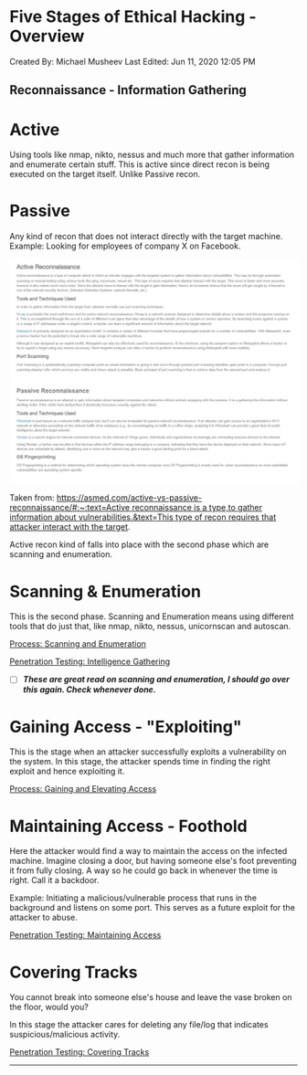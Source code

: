 # Five Stages of Ethical Hacking - Overview

Created By: Michael Musheev
Last Edited: Jun 11, 2020 12:05 PM

## Reconnaissance - Information Gathering

# Active

 Using tools like nmap, nikto, nessus and much more that gather information and enumerate certain stuff. This is active since direct recon is being executed on the target itself. Unlike Passive recon.

# Passive

 Any kind of recon that does not interact directly with the target machine. Example: Looking for employees of company X on Facebook.  

![Five%20Stages%20of%20Ethical%20Hacking%20Overview%2014c5292f8061462f9d71de3e1ab54c95/Untitled.png](Five%20Stages%20of%20Ethical%20Hacking%20Overview%2014c5292f8061462f9d71de3e1ab54c95/Untitled.png)

Taken from: [https://asmed.com/active-vs-passive-reconnaissance/#:~:text=Active reconnaissance is a type,to gather information about vulnerabilities.&text=This type of recon requires that attacker interact with the target](https://asmed.com/active-vs-passive-reconnaissance/#:~:text=Active%20reconnaissance%20is%20a%20type,to%20gather%20information%20about%20vulnerabilities.&text=This%20type%20of%20recon%20requires%20that%20attacker%20interact%20with%20the%20target).

Active recon kind of falls into place with the second phase which are scanning and enumeration.

# Scanning & Enumeration

This is the second phase. Scanning and Enumeration means using different tools that do just that, like nmap, nikto, nessus, unicornscan and autoscan.

[Process: Scanning and Enumeration](https://resources.infosecinstitute.com/process-scanning-and-enumeration/)

[Penetration Testing: Intelligence Gathering](https://resources.infosecinstitute.com/penetration-testing-intelligence-gathering/)

- [ ]  ***These are great read on scanning and enumeration, I should go over this again. Check whenever done.***

# Gaining Access - "Exploiting"

This is the stage when an attacker successfully exploits a vulnerability on the system. In this stage, the attacker spends time in finding the right exploit and hence exploiting it.

[Process: Gaining and Elevating Access](https://resources.infosecinstitute.com/process-gaining-and-elevating-access/)

# Maintaining Access - Foothold

Here the attacker would find a way to maintain the access on the infected machine. Imagine closing a door, but having someone else's foot preventing it from fully closing. A way so he could go back in whenever the time is right. Call it a backdoor.

Example: Initiating a malicious/vulnerable process that runs in the background and listens on some port. This serves as a future exploit for the attacker to abuse.

[Penetration Testing: Maintaining Access](https://resources.infosecinstitute.com/penetration-testing-maintaining-access/)

# Covering Tracks

You cannot break into someone else's house and leave the vase broken on the floor, would you? 

In this stage the attacker cares for deleting any file/log that indicates suspicious/malicious activity.

[Penetration Testing: Covering Tracks](https://resources.infosecinstitute.com/penetration-testing-covering-tracks/)

---